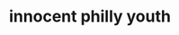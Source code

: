 ---
pid: pt184
title: innocent philly youth
location_transcription: city hall/love park
coordinates: "[-75.165348361469, 39.954013731227]"
zipcode: '19104'
gen_neighborhood: West Philadelphia
neighborhood: University City,Belmont,Parkside,Powelton Village
outside_phl: 
age: '25.5'
age_range: 20-29
instagram: 
image_file_name: pt_184.jpg
proposal_transcription: The monument would be a young child (6-10) sitting innocently
  on the ground on the ground while the world moves quickly around it. This would
  symbolize the thousands of kids involved in the child welfare system here in Philly,
  who are constantly having to sit and watch the world fall around them. W/ minimal
  funding, overworked case workers...more attention ($$) should go to helping the
  kids.
topic: Youth
topic_summary: '0'
type: Other No Form
keywords_other: child welfare
credit: emily/mike...both work in the field
image_labels: 
twitter: 
facebook: 
permalink: "/monuments/pt184/"
layout: item-page
---